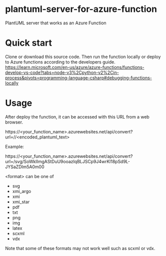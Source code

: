 # plantuml-server-for-azure-function
PlantUML server that works as an Azure Function

# Quick start
Clone or download this source code. Then run the function locally or deploy to Azure functions according to the developers guide.
https://learn.microsoft.com/en-us/azure/azure-functions/functions-develop-vs-code?tabs=node-v3%2Cpython-v2%2Cin-process&pivots=programming-language-csharp#debugging-functions-locally

# Usage
After deploy the function, it can be accessed with this URL from a web browser.

https://<your_function_name>.azurewebsites.net/api/convert?url=/<format>/<encoded_plantuml_text>

Example:

https://<your_function_name>.azurewebsites.net/api/convert?url=/svg/SoWkIImgAStDuU9ooazIqBLJSCp9J4wrKl18pSd9L-JYSaZDIm5A0m00


\<format\> can be one of
- svg
- xmi_argo
- xmi
- xmi_star
- pdf
- txt
- png
- img
- latex
- scxml
- vdx

Note that some of these formats may not work well such as scxml or vdx.
